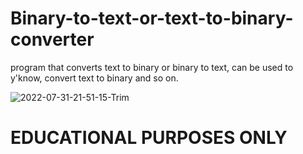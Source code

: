 # Binary-to-text-or-text-to-binary-converter
program that converts text to binary or binary to text, can be used to y'know, convert text to binary and so on.


![2022-07-31-21-51-15-Trim](https://user-images.githubusercontent.com/49081161/182057581-a5efe9b1-bbc1-49c4-b2b3-8d63aadc9cdd.gif)

# EDUCATIONAL PURPOSES ONLY
